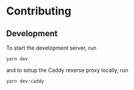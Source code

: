 # Contributing

## Development

To start the development server, run

`yarn dev`

and to setup the Caddy reverse proxy locally, run

`yarn dev:caddy`
